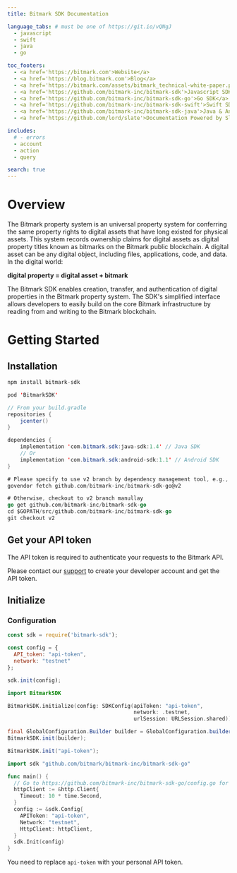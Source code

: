 ```yaml
---
title: Bitmark SDK Documentation

language_tabs: # must be one of https://git.io/vQNgJ
  - javascript
  - swift
  - java
  - go

toc_footers:
  - <a href='https://bitmark.com'>Website</a>
  - <a href='https://blog.bitmark.com'>Blog</a>
  - <a href='https://bitmark.com/assets/bitmark_technical-white-paper.pdf'>White Paper</a>
  - <a href='https://github.com/bitmark-inc/bitmark-sdk'>Javascript SDK</a>
  - <a href='https://github.com/bitmark-inc/bitmark-sdk-go'>Go SDK</a>
  - <a href='https://github.com/bitmark-inc/bitmark-sdk-swift'>Swift SDK</a>
  - <a href='https://github.com/bitmark-inc/bitmark-sdk-java'>Java & Android SDK</a>
  - <a href='https://github.com/lord/slate'>Documentation Powered by Slate</a>

includes:
  # - errors
  - account
  - action
  - query

search: true
---
```


# Overview

The Bitmark property system is an universal property system for conferring the same property rights to digital assets that have long existed for physical assets. This system records ownership claims for digital assets as digital property titles known as bitmarks on the Bitmark public blockchain. A digital asset can be any digital object, including files, applications, code, and data. In the digital world:

**digital property = digital asset + bitmark**

The Bitmark SDK enables creation, transfer, and authentication of digital properties in the Bitmark property system. The SDK's simplified interface allows developers to easily build on the core Bitmark infrastructure by reading from and writing to the Bitmark blockchain.

# Getting Started

## Installation

```javascript
npm install bitmark-sdk
```

```swift
pod 'BitmarkSDK'
```

```java
// From your build.gradle
repositories {
    jcenter()
}

dependencies {
    implementation 'com.bitmark.sdk:java-sdk:1.4' // Java SDK
    // Or
    implementation 'com.bitmark.sdk:android-sdk:1.1' // Android SDK
}

```

```go
# Please specify to use v2 branch by dependency management tool, e.g.,
govendor fetch github.com/bitmark-inc/bitmark-sdk-go@v2

# Otherwise, checkout to v2 branch manullay
go get github.com/bitmark-inc/bitmark-sdk-go
cd $GOPATH/src/github.com/bitmark-inc/bitmark-sdk-go
git checkout v2
```

## Get your API token

The API token is required to authenticate your requests to the Bitmark API.

Please contact our [support](mailto:support@bitmark.com) to create your developer account and get the API token.

## Initialize

### Configuration

```javascript
const sdk = require('bitmark-sdk');

const config = {
  API_token: "api-token",
  network: "testnet"
};

sdk.init(config);

```

```swift
import BitmarkSDK

BitmarkSDK.initialize(config: SDKConfig(apiToken: "api-token",
                                        network: .testnet,
                                        urlSession: URLSession.shared))
```

```java
final GlobalConfiguration.Builder builder = GlobalConfiguration.builder().withApiToken("api-token").withNetwork(Network.LIVE_NET);
BitmarkSDK.init(builder);

```

```java
BitmarkSDK.init("api-token");
```

```go
import sdk "github.com/bitmark/bitmark-inc/bitmark-sdk-go"

func main() {
  // Go to https://github.com/bitmark-inc/bitmark-sdk-go/config.go for details.
  httpClient := &http.Client{
    Timeout: 10 * time.Second,
  }
  config := &sdk.Config{
    APIToken: "api-token",
    Network: "testnet",
    HttpClient: httpClient,
  }
  sdk.Init(config)
}
```

<aside class="notice">
You need to replace <code>api-token</code> with your personal API token.
</aside>
